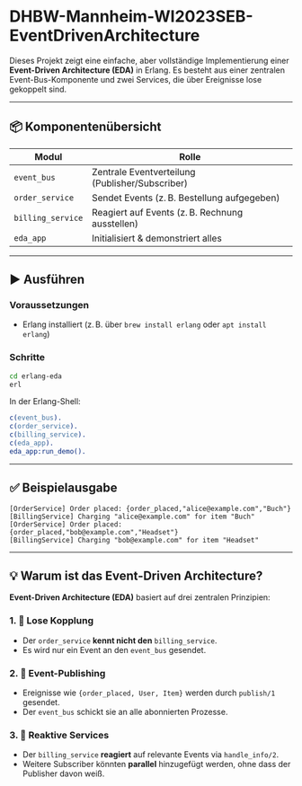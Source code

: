 # DHBW-Mannheim-WI2023SEB-EventDrivenArchitecture

Dieses Projekt zeigt eine einfache, aber vollständige Implementierung einer **Event-Driven Architecture (EDA)** in Erlang. Es besteht aus einer zentralen Event-Bus-Komponente und zwei Services, die über Ereignisse lose gekoppelt sind.

---

## 📦 Komponentenübersicht

| Modul             | Rolle                            |
|-------------------|----------------------------------|
| `event_bus`       | Zentrale Eventverteilung (Publisher/Subscriber) |
| `order_service`   | Sendet Events (z. B. Bestellung aufgegeben)     |
| `billing_service` | Reagiert auf Events (z. B. Rechnung ausstellen) |
| `eda_app`         | Initialisiert & demonstriert alles              |

---

## ▶️ Ausführen

### Voraussetzungen
- Erlang installiert (z. B. über `brew install erlang` oder `apt install erlang`)

### Schritte

```bash
cd erlang-eda
erl
```

In der Erlang-Shell:

```erlang
c(event_bus).
c(order_service).
c(billing_service).
c(eda_app).
eda_app:run_demo().
```

---

## ✅ Beispielausgabe

```
[OrderService] Order placed: {order_placed,"alice@example.com","Buch"}
[BillingService] Charging "alice@example.com" for item "Buch"
[OrderService] Order placed: {order_placed,"bob@example.com","Headset"}
[BillingService] Charging "bob@example.com" for item "Headset"
```

---

## 💡 Warum ist das Event-Driven Architecture?

**Event-Driven Architecture (EDA)** basiert auf drei zentralen Prinzipien:

### 1. 🔌 **Lose Kopplung**
- Der `order_service` **kennt nicht den** `billing_service`.
- Es wird nur ein Event an den `event_bus` gesendet.

### 2. 📣 **Event-Publishing**
- Ereignisse wie `{order_placed, User, Item}` werden durch `publish/1` gesendet.
- Der `event_bus` schickt sie an alle abonnierten Prozesse.

### 3. 🎯 **Reaktive Services**
- Der `billing_service` **reagiert** auf relevante Events via `handle_info/2`.
- Weitere Subscriber könnten **parallel** hinzugefügt werden, ohne dass der Publisher davon weiß.


